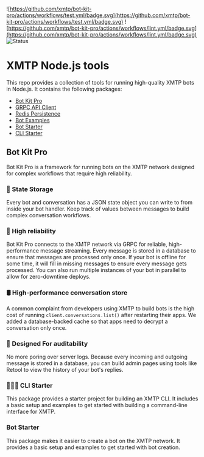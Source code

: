 ![https://github.com/xmtp/bot-kit-pro/actions/workflows/test.yml/badge.svg](https://github.com/xmtp/bot-kit-pro/actions/workflows/test.yml/badge.svg) ![https://github.com/xmtp/bot-kit-pro/actions/workflows/lint.yml/badge.svg](https://github.com/xmtp/bot-kit-pro/actions/workflows/lint.yml/badge.svg) ![Status](https://img.shields.io/badge/Project_status-Alpha-orange)

# XMTP Node.js tools

This repo provides a collection of tools for running high-quality XMTP bots in Node.js. It contains the following packages:

- [Bot Kit Pro](./packages/bot-kit-pro/README.md)
- [GRPC API Client](./packages/grpc-api-client/README.md)
- [Redis Persistence](./packages/redis-persistence/README.md)
- [Bot Examples](./packages/bot-examples/)
- [Bot Starter](./packages/bot-starter/)
- [CLI Starter](./packages/cli-starter/)

## Bot Kit Pro

Bot Kit Pro is a framework for running bots on the XMTP network designed for complex workflows that require high reliability.

### 📒 State Storage

Every bot and conversation has a JSON state object you can write to from inside your bot handler. Keep track of values between messages to build complex conversation workflows.

### 💪 High reliability

Bot Kit Pro connects to the XMTP network via GRPC for reliable, high-performance message streaming. Every message is stored in a database to ensure that messages are processed only once. If your bot is offline for some time, it will fill in missing messages to ensure every message gets processed. You can also run multiple instances of your bot in parallel to allow for zero-downtime deploys.

### 🛢️ High-performance conversation store

A common complaint from developers using XMTP to build bots is the high cost of running `client.conversations.list()` after restarting their apps. We added a database-backed cache so that apps need to decrypt a conversation only once.

### 🔎 Designed For auditability

No more poring over server logs. Because every incoming and outgoing message is stored in a database, you can build admin pages using tools like Retool to view the history of your bot's replies.

### 🧑🏻‍💻 CLI Starter

This package provides a starter project for building an XMTP CLI. It includes a basic setup and examples to get started with building a command-line interface for XMTP.

### Bot Starter

This package makes it easier to create a bot on the XMTP network. It provides a basic setup and examples to get started with bot creation.
